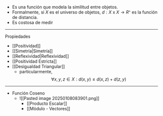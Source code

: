 - Es una función que modela la similitud entre objetos.
- Formalmente, si $X$ es el universo de objetos, $d:X$ x $X→R⁺$ es la función de distancia.
- Es costosa de medir
***
Propiedades
- [[Positividad]]
- [[Simetría|Simetría]]
- [[Reflexividad|Reflexividad]]
- [[Positividad Estricta]]
- [[Desigualdad Triangular]]
	- particularmente, $$∀x,y,z∈X:d(x,y)≤d(x,z)+d(z,y)$$
***
- Función Coseno
	- ![[Pasted image 20250108083901.png]]
		- [[Producto Escalar]]
		- [[Módulo - Vectores]]
